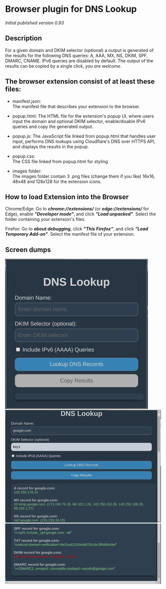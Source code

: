 # Browser plugin for DNS Lookup


_Initial published version 0.93_

## Description

For a given domain and DKIM selector (optional) a output is generated of the results for the following DNS queries: A, AAA, MX, NS, DKIM, SPF, DMARC, CNAME. IPv6 queries are disabled by default. The output of the results can be copied by a single click, _you are welcome_.

## The browser extension consist of at least these files:

- manifest.json:  
The manifest file that describes your extension to the browser.

- popup.html: 
The HTML file for the extension's popup UI, where users input the domain and optional DKIM selector, enable/disable IPv6 queries and copy the generated output.

- popup.js: 
The JavaScript file linked from popup.html that handles user input, performs DNS lookups using Cloudflare's DNS over HTTPS API, and displays the results in the popup.

- popup.css:  
The CSS file linked from popup.html for styling

- images folder:  
The images folder contain 3 .png files (change them if you like) 16x16, 48x48 and 128x128 for the extension icons.

## How to load Extension into the Browser  
Chrome/Edge: Go to ***chrome://extensions/*** (or ***edge://extensions/*** for Edge), enable ***"Developer mode"***, and click ***"Load unpacked"***. Select the folder containing your extension's files.  
  
Firefox: Go to ***about:debugging***, click ***"This Firefox"***, and click ***"Load Temporary Add-on"***. Select the manifest file of your extension.



## Screen dumps


![initial_popup](assets/initial_popup.png)
![result1](assets/result1.png)
![result2](assets/result2.png)
